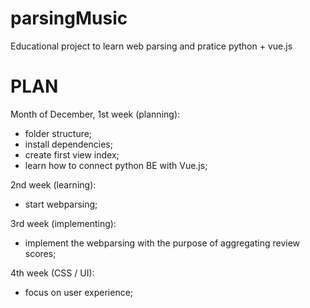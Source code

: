 # parsingMusic
Educational project to learn web parsing and pratice python + vue.js

# PLAN
Month of December,
1st week (planning):
- folder structure;
- install dependencies;
- create first view index;
- learn how to connect python BE with Vue.js;

2nd week (learning):
- start webparsing;

3rd week (implementing):
- implement the webparsing with the purpose of aggregating review scores;

4th week (CSS / UI):
- focus on user experience;


